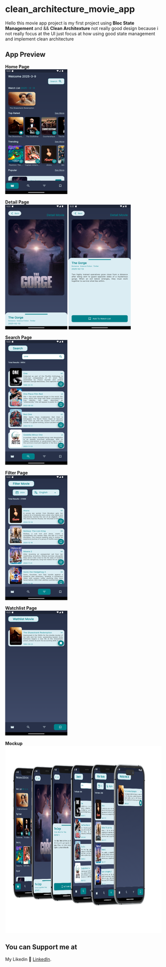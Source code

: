 # clean_architecture_movie_app

Hello this movie app project is my first project using **Bloc State Management** and && **Clean Architexture** not really good design because i not really focus at the UI just focus at how using good state management and implement clean architecture

## App Preview
**Home Page**<br/>
<img src="https://github.com/mrowenhuang/clean_architecture_movie_app/blob/15b54ef4fc8b2db14b9b00f17854814af300f350/preview/home.png" width="200" height="400" />

**Detail Page**<br/>
<img src="https://github.com/mrowenhuang/clean_architecture_movie_app/blob/3c3a377b48f624edc35a29a8ea25c83efed67fd7/preview/detail.png" width="200" height="400" />
<img src="https://github.com/mrowenhuang/clean_architecture_movie_app/blob/3c3a377b48f624edc35a29a8ea25c83efed67fd7/preview/detail2.png" width="200" height="400" />

**Search Page**<br/>
<img src="https://github.com/mrowenhuang/clean_architecture_movie_app/blob/3c3a377b48f624edc35a29a8ea25c83efed67fd7/preview/search.png" width="200" height="400" />

**Filter Page**<br/>
<img src="https://github.com/mrowenhuang/clean_architecture_movie_app/blob/3c3a377b48f624edc35a29a8ea25c83efed67fd7/preview/filter.png" width="200" height="400" />

**Watchlist Page**<br/>
<img src="https://github.com/mrowenhuang/clean_architecture_movie_app/blob/3c3a377b48f624edc35a29a8ea25c83efed67fd7/preview/watchlist.png" width="200" height="400" />

**Mockup**<br/>
<img src="https://github.com/mrowenhuang/clean_architecture_movie_app/blob/dae15a46f11a4c3e139a3af36dcda937e82d52b4/preview/download.png" width="1000" height="600" />

## You can Support me at
My Likedin 🚀 [LinkedIn](https://www.linkedin.com/in/owen-huang-582b12213?lipi=urn%3Ali%3Apage%3Ad_flagship3_profile_view_base_contact_details%3BlhzKVmW2QYCUqSnx4cd4pg%3D%3D).
